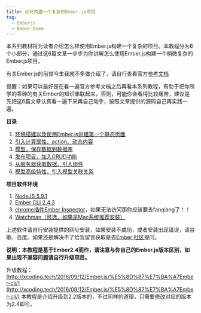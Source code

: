 ```yaml
---
title: 如何构建一个复杂的Ember.js项目
tag:
  - Emberjs
  - Ember-Demo 
---
```


本系列教材将为读者介绍怎么样使用Ember.js构建一个复杂的项目。本教程分为6个小部分，通过这6篇文章一步步为你讲解怎么使用Ember.js构建一个稍微复杂的Ember.js项目。

有关Ember.js的前世今生我就不多做介绍了，请自行查看官方[参考文档](http://emberjs.com)

提醒：如果可以最好是在看一遍官方参考文档之后再看本系列教程，有助于把你所学的零碎的有关Ember的知识串联起来，否则，可能你会看得比较痛苦，建议是先把这6篇文章认真看一遍下来再自己动手，按照文章提供的源码自己再实践一遍。

**目录**

1. [环境搭建以及使用Ember.js创建第一个静态页面](http://xcoding.tech/2016/03/30/Ember-Demo/%E7%8E%AF%E5%A2%83%E6%90%AD%E5%BB%BA%E4%BB%A5%E5%8F%8A%E4%BD%BF%E7%94%A8Ember.js%E5%88%9B%E5%BB%BA%E7%AC%AC%E4%B8%80%E4%B8%AA%E9%9D%99%E6%80%81%E9%A1%B5%E9%9D%A2/)
2. [引入计算属性、action、动态内容](http://xcoding.tech/2016/03/31/Ember-Demo/%E5%BC%95%E5%85%A5%E8%AE%A1%E7%AE%97%E5%B1%9E%E6%80%A7%E3%80%81action%E3%80%81%E5%8A%A8%E6%80%81%E5%86%85%E5%AE%B9/)
3. [模型，保存数据到数据库](http://xcoding.tech/2016/03/31/Ember-Demo/%E6%A8%A1%E5%9E%8B%EF%BC%8C%E4%BF%9D%E5%AD%98%E6%95%B0%E6%8D%AE%E5%88%B0%E6%95%B0%E6%8D%AE%E5%BA%93/)
4. [发布项目，加入CRUD功能](http://xcoding.tech/2016/03/31/Ember-Demo/%E5%8F%91%E5%B8%83%E9%A1%B9%E7%9B%AE%EF%BC%8C%E5%8A%A0%E5%85%A5CRUD%E5%8A%9F%E8%83%BD/)
5. [从服务器获取数据，引入组件](http://xcoding.tech/2016/03/31/Ember-Demo/%E4%BB%8E%E6%9C%8D%E5%8A%A1%E5%99%A8%E8%8E%B7%E5%8F%96%E6%95%B0%E6%8D%AE%EF%BC%8C%E5%BC%95%E5%85%A5%E7%BB%84%E4%BB%B6/)
6. [模型高级特性，引入模型关联关系](http://xcoding.tech/2016/03/31/Ember-Demo/%E6%A8%A1%E5%9E%8B%E9%AB%98%E7%BA%A7%E7%89%B9%E6%80%A7%EF%BC%8C%E5%BC%95%E5%85%A5%E6%A8%A1%E5%9E%8B%E5%85%B3%E8%81%94%E5%85%B3%E7%B3%BB/)


**项目软件环境**

1. [NodeJS 5.9.1](https://nodejs.org/en/)
2. [Ember CLI 2.4.3](http://www.ember-cli.com/user-guide/)
3. [chrome插件Ember Inspector](https://chrome.google.com/webstore/detail/ember-inspector/bmdblncegkenkacieihfhpjfppoconhi?hl=en)，如果无法访问那你应该要去fanqiang了！！
4. [Watchman（可选，如果是Mac系统推荐安装）](https://facebook.github.io/watchman/)

上述软件请自行安装提供的网址安装，如果安装不成功，或者安装出现错误，请谷歌、百度。如果还是解决不了给我留言获取是去[Ember 社区](http://discuss.emberjs.com/)提问。


**说明：本教程是基于Ember2.4而作，请注意与你自己的Ember.js版本区别，如果出现不兼容问题请自行升级项目。**

升级教程：[http://xcoding.tech/2016/09/12/Ember.js/%E5%8D%87%E7%BA%A7Ember-cli/](http://xcoding.tech/2016/09/12/Ember.js/%E5%8D%87%E7%BA%A7Ember-cli/)
本教程是介绍升级到2.2版本的，不过同样的道理，只需要修改对应的版本为2.4即可。
